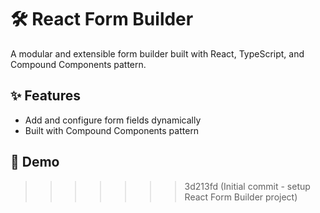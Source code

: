 # 🛠 React Form Builder

A modular and extensible form builder built with React, TypeScript, and Compound Components pattern.

## ✨ Features
- Add and configure form fields dynamically
- Built with Compound Components pattern

## 📸 Demo
>>>>>>> 3d213fd (Initial commit - setup React Form Builder project)

